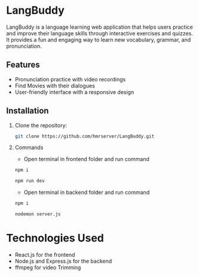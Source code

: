 # LangBuddy

LangBuddy is a language learning web application that helps users practice and improve their language skills through interactive exercises and quizzes. It provides a fun and engaging way to learn new vocabulary, grammar, and pronunciation.

## Features

- Pronunciation practice with video recordings
- Find Movies with their dialogues
- User-friendly interface with a responsive design

## Installation

1. Clone the repository:

   ```bash
   git clone https://github.com/hmrserver/LangBuddy.git
   
2. Commands
   
   - Open terminal in frontend folder and run command
   ```bash
   npm i
   ```
   ```bash
   npm run dev
   ```
   - Open terminal in backend folder and run command
   ```bash
   npm i
   ```
   ```bash
   nodemon server.js
   ```  

# Technologies Used
- React.js for the frontend
- Node.js and Express.js for the backend
- ffmpeg for video Trimming

